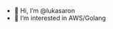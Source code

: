 - 👋 Hi, I’m @lukasaron
- 👀 I’m interested in AWS/Golang

<!---
lukasaron/lukasaron is a ✨ special ✨ repository because its `README.md` (this file) appears on your GitHub profile.
You can click the Preview link to take a look at your changes.
--->
